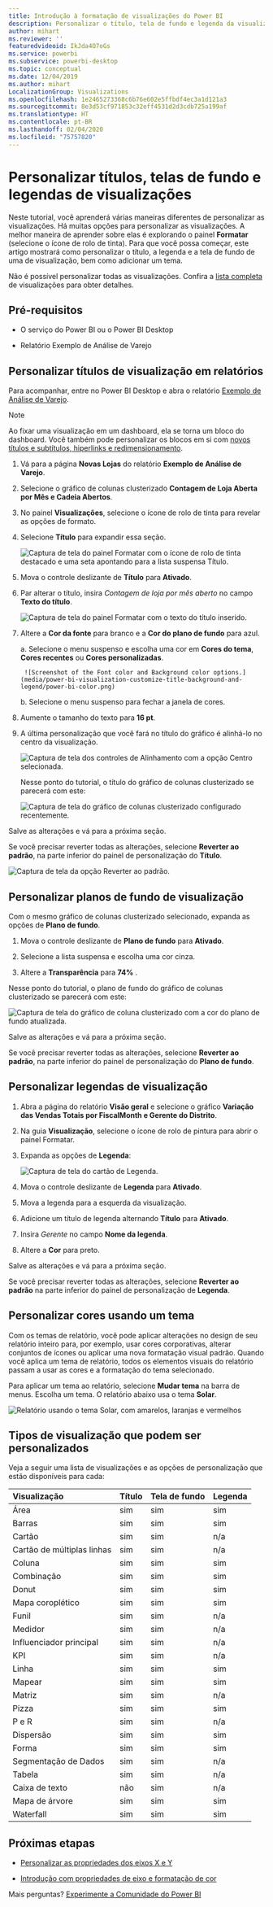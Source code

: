 ```yaml
---
title: Introdução à formatação de visualizações do Power BI
description: Personalizar o título, tela de fundo e legenda da visualização
author: mihart
ms.reviewer: ''
featuredvideoid: IkJda4O7oGs
ms.service: powerbi
ms.subservice: powerbi-desktop
ms.topic: conceptual
ms.date: 12/04/2019
ms.author: mihart
LocalizationGroup: Visualizations
ms.openlocfilehash: 1e2465273368c6b76e602e5ffbdf4ec3a1d121a3
ms.sourcegitcommit: 8e3d53cf971853c32eff4531d2d3cdb725a199af
ms.translationtype: HT
ms.contentlocale: pt-BR
ms.lasthandoff: 02/04/2020
ms.locfileid: "75757820"
---
```

# <a name="customize-visualization-titles-backgrounds-and-legends"></a>Personalizar títulos, telas de fundo e legendas de visualizações

Neste tutorial, você aprenderá várias maneiras diferentes de personalizar as visualizações. Há muitas opções para personalizar as visualizações. A melhor maneira de aprender sobre elas é explorando o painel **Formatar** (selecione o ícone de rolo de tinta). Para que você possa começar, este artigo mostrará como personalizar o título, a legenda e a tela de fundo de uma de visualização, bem como adicionar um tema.

Não é possível personalizar todas as visualizações. Confira a [lista completa](#visualization-types-that-you-can-customize) de visualizações para obter detalhes.


## <a name="prerequisites"></a>Pré-requisitos

- O serviço do Power BI ou o Power BI Desktop

- Relatório Exemplo de Análise de Varejo

## <a name="customize-visualization-titles-in-reports"></a>Personalizar títulos de visualização em relatórios

Para acompanhar, entre no Power BI Desktop e abra o relatório [Exemplo de Análise de Varejo](../sample-datasets.md).

> [!NOTE]
> Ao fixar uma visualização em um dashboard, ela se torna um bloco do dashboard. Você também pode personalizar os blocos em si com [novos títulos e subtítulos, hiperlinks e redimensionamento](../service-dashboard-edit-tile.md).

1. Vá para a página **Novas Lojas** do relatório **Exemplo de Análise de Varejo**.

1. Selecione o gráfico de colunas clusterizado **Contagem de Loja Aberta por Mês e Cadeia Abertos**.

1. No painel **Visualizações**, selecione o ícone de rolo de tinta para revelar as opções de formato.

1. Selecione **Título** para expandir essa seção.

   ![Captura de tela do painel Formatar com o ícone de rolo de tinta destacado e uma seta apontando para a lista suspensa Título.](media/power-bi-visualization-customize-title-background-and-legend/power-bi-format-menu.png)

1. Mova o controle deslizante de **Título** para **Ativado**.

1. Par alterar o título, insira *Contagem de loja por mês aberto* no campo **Texto do título**.

    ![Captura de tela do painel Formatar com o texto do título inserido.](media/power-bi-visualization-customize-title-background-and-legend/power-bi-title.png)

1. Altere a **Cor da fonte** para branco e a **Cor do plano de fundo** para azul.    

    a. Selecione o menu suspenso e escolha uma cor em **Cores do tema**, **Cores recentes** ou **Cores personalizadas**.

        ![Screenshot of the Font color and Background color options.](media/power-bi-visualization-customize-title-background-and-legend/power-bi-color.png)

    b. Selecione o menu suspenso para fechar a janela de cores.


1. Aumente o tamanho do texto para **16 pt**.

1. A última personalização que você fará no título do gráfico é alinhá-lo no centro da visualização.

    ![Captura de tela dos controles de Alinhamento com a opção Centro selecionada.](media/power-bi-visualization-customize-title-background-and-legend/power-bi-align.png)

    Nesse ponto do tutorial, o título do gráfico de colunas clusterizado se parecerá com este:

    ![Captura de tela do gráfico de colunas clusterizado configurado recentemente.](media/power-bi-visualization-customize-title-background-and-legend/power-bi-table.png)

Salve as alterações e vá para a próxima seção.

Se você precisar reverter todas as alterações, selecione **Reverter ao padrão**, na parte inferior do painel de personalização do **Título**.

![Captura de tela da opção Reverter ao padrão.](media/power-bi-visualization-customize-title-background-and-legend/power-bi-revert.png)

## <a name="customize-visualization-backgrounds"></a>Personalizar planos de fundo de visualização

Com o mesmo gráfico de colunas clusterizado selecionado, expanda as opções de **Plano de fundo**.

1. Mova o controle deslizante de **Plano de fundo** para **Ativado**.

1. Selecione a lista suspensa e escolha uma cor cinza.

1. Altere a **Transparência** para **74%** .

Nesse ponto do tutorial, o plano de fundo do gráfico de colunas clusterizado se parecerá com este:

![Captura de tela do gráfico de coluna clusterizado com a cor do plano de fundo atualizada.](media/power-bi-visualization-customize-title-background-and-legend/power-bi-background.png)

Salve as alterações e vá para a próxima seção.

Se você precisar reverter todas as alterações, selecione **Reverter ao padrão**, na parte inferior do painel de personalização do **Plano de fundo**.

## <a name="customize-visualization-legends"></a>Personalizar legendas de visualização

1. Abra a página do relatório **Visão geral** e selecione o gráfico **Variação das Vendas Totais por FiscalMonth e Gerente do Distrito**.

1. Na guia **Visualização**, selecione o ícone de rolo de pintura para abrir o painel Formatar.

1. Expanda as opções de **Legenda**:

    ![Captura de tela do cartão de Legenda.](media/power-bi-visualization-customize-title-background-and-legend/power-bi-legends.png)

1. Mova o controle deslizante de **Legenda** para **Ativado**.

1. Mova a legenda para a esquerda da visualização.

1. Adicione um título de legenda alternando **Título** para **Ativado**.

1. Insira *Gerente* no campo **Nome da legenda**.

1. Altere a **Cor** para preto.

Salve as alterações e vá para a próxima seção.

Se você precisar reverter todas as alterações, selecione **Reverter ao padrão** na parte inferior do painel de personalização de **Legenda**.

## <a name="customize-colors-using-a-theme"></a>Personalizar cores usando um tema

Com os temas de relatório, você pode aplicar alterações no design de seu relatório inteiro para, por exemplo, usar cores corporativas, alterar conjuntos de ícones ou aplicar uma nova formatação visual padrão. Quando você aplica um tema de relatório, todos os elementos visuais do relatório passam a usar as cores e a formatação do tema selecionado.

Para aplicar um tema ao relatório, selecione **Mudar tema** na barra de menus. Escolha um tema.  O relatório abaixo usa o tema **Solar**.

 
![Relatório usando o tema Solar, com amarelos, laranjas e vermelhos](media/power-bi-visualization-customize-title-background-and-legend/power-bi-theme.png)

## <a name="visualization-types-that-you-can-customize"></a>Tipos de visualização que podem ser personalizados

Veja a seguir uma lista de visualizações e as opções de personalização que estão disponíveis para cada:

| Visualização | Título | Tela de fundo | Legenda |
|:--- |:--- |:--- |:--- |
| Área | sim | sim |sim |
| Barras | sim | sim |sim |
| Cartão | sim | sim |n/a |
| Cartão de múltiplas linhas | sim | sim | n/a |
| Coluna | sim | sim | sim |
| Combinação | sim | sim | sim |
| Donut | sim | sim | sim |
| Mapa coroplético | sim | sim | sim |
| Funil | sim | sim | n/a |
| Medidor | sim | sim | n/a |
| Influenciador principal | sim | sim | n/a |
| KPI | sim | sim | n/a |
| Linha | sim | sim | sim |
| Mapear | sim | sim | sim |
| Matriz | sim | sim | n/a |
| Pizza | sim | sim | sim |
| P e R | sim | sim | n/a |
| Dispersão | sim | sim | sim |
| Forma | sim | sim | sim |
| Segmentação de Dados | sim | sim | n/a |
| Tabela | sim | sim | n/a |
| Caixa de texto | não | sim | n/a |
| Mapa de árvore | sim | sim | sim |
| Waterfall | sim | sim | sim |

## <a name="next-steps"></a>Próximas etapas

- [Personalizar as propriedades dos eixos X e Y](power-bi-visualization-customize-x-axis-and-y-axis.md)

- [Introdução com propriedades de eixo e formatação de cor](service-getting-started-with-color-formatting-and-axis-properties.md)

Mais perguntas? [Experimente a Comunidade do Power BI](https://community.powerbi.com/)
